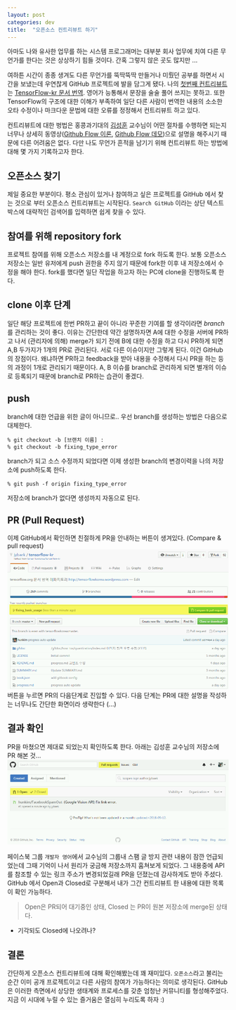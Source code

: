 ```yaml
---
layout: post
categories: dev
title:  "오픈소스 컨트리뷰트 하기"
---
```



아마도 나와 유사한 업무를 하는 시스템 프로그래머는 대부분 회사 업무에 치여 다른 무언가를 한다는 것은 상상하기 힘들 것이다. 간혹 그렇지 않은 곳도 많지만 ...

여하튼 시간이 종종 생겨도 다른 무언가를 뚝딱뚝딱 만들거나 미뤘던 공부를 하면서 시간을 보냈는데 우연찮게 GitHub 프로젝트에 발을 담그게 됐다. 나의 [첫번째 컨트리뷰트](https://github.com/tensorflowkorea/tensorflow-kr/pull/115)는 [TensorFlow-kr 문서 번역](https://github.com/tensorflowkorea/tensorflow-kr). 영어가 능통해서 문장을 술술 풀어 쓰지는 못하고. 또한 TensorFlow의 구조에 대한 이해가 부족하여 일단 다른 사람이 번역한 내용의 소소한 오타 수정이나 마크다운 문법에 대한 오류를 정정해서 컨트리뷰트 하고 있다.

컨트리뷰트에 대한 벙법은 홍콩과기대의 [김성훈](https://github.com/hunkim) 교수님이 어떤 절차를 수행하면 되는지 너무나 상세히 동영상([Github Flow 이론](https://www.youtube.com/watch?v=x-b_ij22vWg ), [Github Flow 데모](https://www.youtube.com/watch?v=GeFkVB8w7uM ))으로 설명을 해주시기 때문에 다른 어려움은 없다. 다만 나도 무언가 흔적을 남기기 위해 컨트리뷰트 하는 방법에 대해 몇 가지 기록하고자 한다.

## **오픈소스 찾기**

제일 중요한 부분이다. 평소 관심이 있거나 참여하고 싶은 프로젝트를 GitHub 에서 찾는 것으로 부터 오픈소스 컨트리뷰트는 시작된다. `Search GitHub` 이라는 상단 텍스트박스에 대략적인 검색어를 입력하면 쉽게 찾을 수 있다. 

## **참여를 위해 repository fork**
프로젝트 참여를 위해 오픈소스 저장소를 내 계정으로 fork 하도록 한다. 보통 오픈소스 저장소는 일반 유저에게 push 권한을 주지 않기 때문에 fork한 이후 내 저장소에서 수정을 해야 한다. fork를 했다면 일단 작업을 하고자 하는 PC에 clone을 진행하도록 한다.

## **clone 이후 단계**
일단 해당 프로젝트에 한번 PR하고 끝이 아니라 꾸준한 기여를 할 생각이라면 *branch*를 관리하는 것이 좋다. 이유는 간단한데 약간 설명하자면 A에 대한 수정을 서버에 PR하고 나서 (관리자에 의해) merge가 되기 전에 B에 대한 수정을 하고 다시 PR하게 되면 A,B 두가지가 1개의 PR로 관리된다. 서로 다른 이슈이지만 그렇게 된다. 이건 GitHub의 장점이다. 왜냐하면 PR하고 feedback을 받아 내용을 수정해서 다시 PR을 하는 등의 과정이 1개로 관리되기 때문이다. A, B 이슈를 branch로 관리하게 되면 별개의 이슈로 등록되기 때문에 branch로 PR하는 습관이 좋겠다.

## **push**
branch에 대한 언급을 위한 글이 아니므로.. 우선 branch를 생성하는 방법은 다음으로 대체한다.

```
% git checkout -b [브랜치 이름] :
% git checkout -b fixing_type_error
```

branch가 되고 소스 수정까지 되었다면 이제 생성한 branch의 변경이력을 나의 저장소에 push하도록 한다.  

```
% git push -f origin fixing_type_error
```
저장소에 branch가 없다면 생성까지 자동으로 된다.

## **PR (Pull Request)**
이제 GitHub에서 확인하면 친절하게 PR을 안내하는 버튼이 생겨있다. (Compare & pull request)
<img src="/image/20161014/PR2.png"  style="max-width:100%;max-height:100%;">
버튼을 누르면 PR의 다음단계로 진입할 수 있다. 다음 단계는 PR에 대한 설명을 작성하는 너무나도 간단한 화면이라 생략한다 (...)

## **결과 확인**
PR을 마쳤으면 제대로 되었는지 확인하도록 한다. 
아래는 김성훈 교수님의 저장소에 PR 해본 것...
<img src="/image/20161014/PR.png"  style="max-width:100%;max-height:100%;">

페이스북 그룹 `개발자 영어`에서 교수님의 그룹내 스팸 글 방지 관련 내용이 잠깐 언급되었는데 그때 기억이 나서 원리가 궁금해 저장소까지 훔쳐보게 되었다. 그 내용중에 API를 참조할 수 있는 링크 주소가 변경되었길래 PR을 던졌는데 감사하게도 받아 주셨다. GitHub 에서 Open과 Closed로 구분해서 내가 그간 컨트리뷰트 한 내용에 대한 목록이 확인 가능하다.

>Open은 PR되어 대기중인 상태, Closed 는 PR이 원본 저장소에 merge된 상태다.  
- 기각되도 Closed에 나오려나?


## **결론**
간단하게 오픈소스 컨트리뷰트에 대해 확인해봤는데 꽤 재미있다. `오픈소스`라고 불리는 순간 이미 공개 프로젝트이고 다른 사람의 참여가 가능하다는 의미로 생각된다. GitHub은 이러한 측면에서 상당한 생태계와 프로세스를 갖춘 엄청난 커뮤니티를 형성해주었다. 지금 이 시대에 누릴 수 있는 즐거움은 열심히 누리도록 하자 :)

